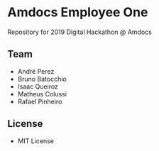 # Amdocs Employee One
Repository for 2019 Digital Hackathon @ Amdocs

## Team

  * André Perez
  * Bruno Batocchio
  * Isaac Queiroz
  * Matheus Colussi
  * Rafael Pinheiro

## License

  * MIT License
